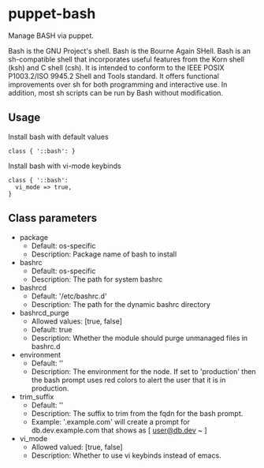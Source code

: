 # puppet-bash

Manage BASH via puppet.

Bash is the GNU Project's shell. Bash is the Bourne Again SHell. Bash is an sh-compatible shell that incorporates useful features from the Korn shell (ksh) and C shell (csh). It is intended to conform to the IEEE POSIX P1003.2/ISO 9945.2 Shell and Tools standard. It offers functional improvements over sh for both programming and interactive use. In addition, most sh scripts can be run by Bash without modification.

## Usage

Install bash with default values
```
class { '::bash': }
```
Install bash with vi-mode keybinds
```
class { '::bash':
  vi_mode => true,
}
```

## Class parameters

* package
  * Default: os-specific
  * Description: Package name of bash to install
* bashrc
  * Default: os-specific
  * Description: The path for system bashrc
* bashrcd
  * Default: '/etc/bashrc.d'
  * Description: The path for the dynamic bashrc directory
* bashrcd_purge
  * Allowed values: [true, false]
  * Default: true
  * Description: Whether the module should purge unmanaged files in bashrc.d
* environment
  * Default: ''
  * Description: The environment for the node. If set to 'production' then the
    bash prompt uses red colors to alert the user that it is in production.
* trim_suffix
  * Default: ''
  * Description: The suffix to trim from the fqdn for the bash prompt.
  * Example: '.example.com' will create a prompt for db.dev.example.com that
    shows as [ user@db.dev ~ ]
* vi_mode
  * Allowed valued: [true, false]
  * Description: Whether to use vi keybinds instead of emacs.
